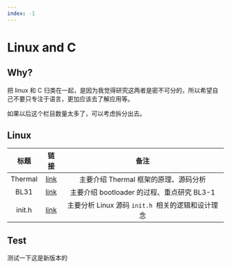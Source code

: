 ```yaml
---
index: -1
---
```




# Linux and C

## Why?

把 linux 和 C 归类在一起，是因为我觉得研究这两者是密不可分的，所以希望自己不要只专注于语言，更加应该去了解应用等。

如果以后这个栏目数量太多了，可以考虑拆分出去。



## Linux

|  标题   |         链接         |                       备注                        |
| :-----: | :------------------: | :-----------------------------------------------: |
| Thermal | [link](./thermal.md) |       主要介绍 Thermal 框架的原理、源码分析       |
|  BL31   |  [link](./BL31.md)   |    主要介绍 bootloader 的过程、重点研究 BL3-1     |
| init.h  | [link](./init_h.md)  | 主要分析 Linux 源码 `init.h `相关的逻辑和设计理念 |


## Test
测试一下这是新版本的 
